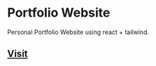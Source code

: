 # Portfolio Website

Personal Portfolio Website using react + tailwind.

## [Visit ](https://codewithkara.vercel.app/)
